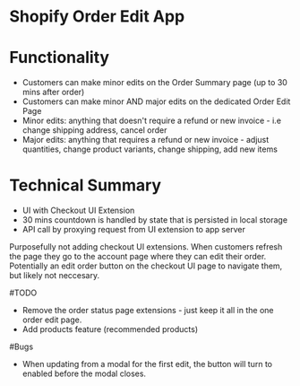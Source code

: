 # Shopify Order Edit App

# Functionality

- Customers can make minor edits on the Order Summary page (up to 30 mins after order)
- Customers can make minor AND major edits on the dedicated Order Edit Page
- Minor edits: anything that doesn't require a refund or new invoice - i.e change shipping address, cancel order
- Major edits: anything that requires a refund or new invoice - adjust quantities, change product variants, change shipping, add new items

# Technical Summary

- UI with Checkout UI Extension
- 30 mins countdown is handled by state that is persisted in local storage
- API call by proxying request from UI extension to app server

Purposefully not adding checkout UI extensions. When customers refresh the page they go to the account page where they can edit their order.
Potentially an edit order button on the checkout UI page to navigate them, but likely not neccesary.

#TODO

- Remove the order status page extensions - just keep it all in the one order edit page.
- Add products feature (recommended products)

#Bugs

- When updating from a modal for the first edit, the button will turn to enabled before the modal closes.

